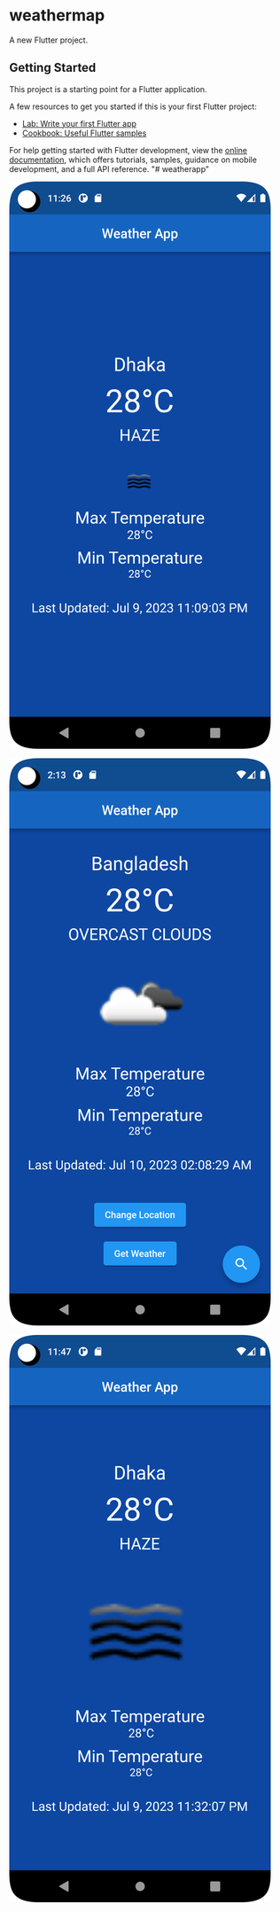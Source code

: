 # weathermap

A new Flutter project.

## Getting Started

This project is a starting point for a Flutter application.

A few resources to get you started if this is your first Flutter project:

- [Lab: Write your first Flutter app](https://docs.flutter.dev/get-started/codelab)
- [Cookbook: Useful Flutter samples](https://docs.flutter.dev/cookbook)

For help getting started with Flutter development, view the
[online documentation](https://docs.flutter.dev/), which offers tutorials,
samples, guidance on mobile development, and a full API reference.
"# weatherapp" 



![Alt Text](https://github.com/Eternal-Monarch/weatherapp/blob/main/Screenshot_20230709_232625.png)




![Alt Text](https://github.com/Eternal-Monarch/weatherapp2/blob/main/Screenshot_20230710_021339.png)


![Alt Text](https://github.com/Eternal-Monarch/weatherapp2/blob/main/Screenshot_20230709_234740.png)











